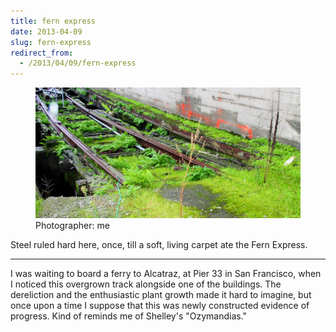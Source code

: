```yaml
---
title: fern express
date: 2013-04-09
slug: fern-express
redirect_from:
  - /2013/04/09/fern-express
---
```


<figure>
<img src="assets/green-rails.jpg" />
<figcaption>Photographer: me</figcaption>
</figure>

<p class="haiku">
Steel ruled hard here, once,
till a soft, living carpet
ate the Fern Express.</p>

<hr>
I was waiting to board a ferry to Alcatraz, at Pier 33 in San Francisco, when I noticed this overgrown track alongside one of the buildings. The dereliction and the enthusiastic plant growth made it hard to imagine, but once upon a time I suppose that this was newly constructed evidence of progress. Kind of reminds me of Shelley's "Ozymandias."
